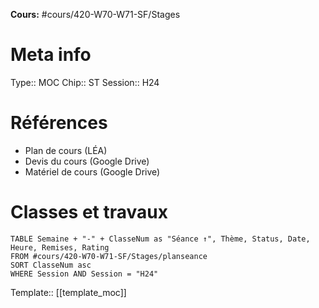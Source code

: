 
**Cours:** #cours/420-W70-W71-SF/Stages
# Meta info
Type:: MOC
Chip:: <span class="chip cours-3">ST</span>
Session:: H24
# Références
* Plan de cours (LÉA)
* Devis du cours (Google Drive)
* Matériel de cours (Google Drive)
# Classes et travaux
```dataview
TABLE Semaine + "-" + ClasseNum as "Séance ↑", Thème, Status, Date, Heure, Remises, Rating
FROM #cours/420-W70-W71-SF/Stages/planseance
SORT ClasseNum asc
WHERE Session AND Session = "H24"
```

Template:: [[template_moc]]